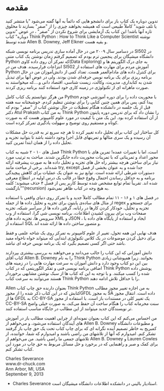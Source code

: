 # مقدمه

تدوین دوباره یک کتابِ باز
برای دانشجو هایی که دائماً به آنها گفته می‌شود "یا منتشر کنید یا تلف شوید" کاملاً طبیعی است که همیشه بخواهند چیزی را از "صفر" بسازند تا مخلوق تازه آنها باشد!
این کتاب یک آزمایشی برای شروع نکردن از "صفر" ، در عوض "تدوین دوباره" کتاب
Think Python  : How to Think Like  a Computer Scientist
نوشته شده توسط Allen B. Downey, Jeff Elkner و بقیه هست.

در دسامبر سال ۲۰۰۹ من در حال آماده سازی تدریس برنامه نویسی شبکه SI502 در دانشگاه میشیگان برای پنجمین ترم بودم که تصمیم گرفتم زمان نوشتن یک کتاب متنی Python که تمرکز آن روی داده کاوی(Data Exploring) به جای درک الگوریتم ها و انتزاعات فرارسیده. هدف من در SI502 آموزش مردم برای مهارت های استفاده از Python برای کنترل داده های مادام‌العمر هست. تعداد کمی از دانش‌آموزان من در حال برنامه ریزی برای یک برنامه نویس حرفه‌ای شدن بودند. ولی در عوض آنها برای تبدیل شدن به کتابداری، مدیریت، وکالت، زیست شناسی، اقتصاد دانی و....که میخواستند به صورت ماهرانه ای از تکنولوژی در زمینه کاری خود استفاده کنند برنامه ریزی کردند.

من هرگز نتوانستم یک کتاب کامل Python با محوریت داده را برای دوره آموزشی خودم پیدا کنم، پس برای همین چنین کتابی را برای نوشتن تنظیم کردم. خوشبختانه سه هفته قبل از یک جلسه در دانشکده هنگام تعطیلات در حال نوشتن کتاب از "صفر" بودم که دکتر Atul Prakash به من کتاب Think Python را نشان داد که برای تدریس دوره پایتون از آن استفاده کرده بود. این یک متن با کیفیت در مورد علوم کامپیوتر هست که به صورت کوتاه و مستقیم روی توضیح و سهولت یادگیری تمرکز کرده است.

کل ساختار این کتاب برای تحلیلِ داده تغییر کرده تا هر چه سریع تر به قدرت حل مشکلات آن رسیده و یک سری مثالها و تمرینهای قابل اجرا وجود داشته باشد تا بتوانید تجزیه و تحلیل داده را از همان ابتدا تمرین کنید.

فصل های ۱۰ - ۲ شبیه به کتاب Think Python است، اما با تغییرات عمده! تمرین های با محور اعداد و تمریناتی که با تمرینات محوریت داده جایگزین شدند. مباحث به ترتیب مورد نیاز برای ساختن هرچه بیشتر راه حل های تجزیه و تحلیل داده ها به صورت پیشرفته ارائه شده‌اند. برخی از مباحث مانند try, except جدا شده و به عنوان بخشی از فصل دستورات شرطی ارائه شده است. توابع نیز به عنوان یک عملیات برای کاهش پیچیدگی برنامه و به حداقل رساندن احتمال وقوع خطا در قالب یک درس اولیه در انتظاع معرفی شده اند. تقریباً تمام توابع مشخص شده توسط کاربر پس از فصل ۴ حذف میشوند؛ کلمه "بازگشت"(recursion) به هیچ وجه در کتاب ظاهر نمی‌شود.

در فصل های ۱ و ۱۶ - ۱۱ تمام مطالب کاملاً جدید و با تمرکز روی دنیای واقعی با استفاده از مثال های ساده‌ی پایتون برای تجزیه و تحلیل داده ها از جمله regex برای جستجو و تجزیه و تحلیل، خودکار کردن کارها در رایانه، گرفتن داده ها از سراسر شبکه، تجزیه صفحات وب برای بیرون کشیدن اطلاعات، برنامه نویسی شی گرا، استفاده از وب سرویس ها، تجزیه داده های XML و JSON ، ایجاد و استفاده از پایگاه های داده با استفاده از SQL و متصور ساختن داده ها ارائه شده اند.

هدف نهایی این همه تحول، تغییر از علوم کامپیوتر به تمرکز روی یک شاخه علمی و فقط برای دخیل کردن موضوعات در یک کلاس تکنولوژی ابتدایی که میتواند خواه ناخواه مفید باشد حتی اگر کسی تصمیم بگیرد که یک برنامه نویس حرفه ای نباشد.

دانش آموزانی که این کتاب را جالب می‌دانند و می‌خواهند به بررسی بیشتری بپردازند کتاب آقای Allen B. Downey را به نام Think Python بخوانند. زیرا همپوشانی زیادی بین این دو کتاب وجود دارد و دانش آموزان به سرعت مهارت هایی را در زمینه های اضافی برنامه نویسی فنی و تفکر الگوریتمی که در کتاب Think Python پوشش داده شده را کسب میکنند. و با توجه به این که کتاب ها از سبک نوشتن مشابهی برخوردار هستند می‌توانند به سرعت کتاب Think Python را با حداقل تلاش ادامه دهند.

Allen بعنوان دارنده حق چاپ کتاب Think Python به من اجازه تغییر مجوز مطالب کتابش که در این کتاب ذکر شده را از مجوزGFDL به مجوز SA داده است. انتقال مجوز ها از GFDL به 
CC-BY-SA یک تغییر کلی در مستندات باز است. با استفاده از مجوز CC-BY-SA سنت محرمانه کتاب را هنگام ساخت آن حفظ می‌کند، به صورت خیلی واضح تر نویسندگان جدید میتوانند از این مطالب در جایگاه مناسب استفاده کنند.

من احساس می‌کنم که این کتاب بعنوان نمونه‌ای از چرایی اهمیت مطالب باز در آموزش های آیندگان استفاده می‌شود، و می‌خواهم از Allen B. Downey  و مطبوعات دانشگاه کمبریج به خاطر تصمیم آینده نگرانه ای که برای چاپ کتاب تحت یک حق چاپ باز گرفتند تشکر کنم. امیدوارم که آنها از تلاشهای من راضی باشند و امیدوارم که شما، خواننده، از تلاشهای جمعی ما راضی باشید. من می‌خواهم از Allen B. Downey و Lauren Cowles  برای کمک و صبر و راهنمایی که در برخورد و حل  مسائل مربوط به حق چاپ در مورد این کتاب تشکر کنم. 

<div dir="ltr">
Charles Severance
<br/>
www.dr-chuck.com
<br/>
Ann Arbor, MI, USA
<br/>
September 9, 2013
</div>



* Charles Severance استادیار بالینی در دانشکده اطلاعات دانشگاه میشیگان است.
